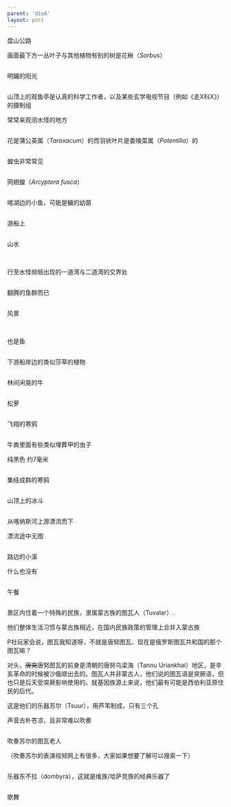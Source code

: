 ```yaml
---
parent: 'dis6'
layout: post
---
```

盘山公路

画面最下方一丛叶子与其他植物有别的树是花楸（<i>Sorbus</i>）

<img class='disc' data-src='https://lykoseremos.github.io/gmalb-02/dis6/DSC_5061.jpg'>

明媚的阳光

<img class='disc' data-src='https://lykoseremos.github.io/gmalb-02/dis6/DSC_5063.jpg'>

山顶上的观鱼亭是认真的科学工作者，以及某些玄学电视节目（例如《走X科X》）的摄制组

常常来观测水怪的地方

<img class='disc' data-src='https://lykoseremos.github.io/gmalb-02/dis6/DSC_5064.jpg'>

花是蒲公英属（<i>Taraxacum</i>）的而羽状叶片是委陵菜属（<i>Potentilla</i>）的

<img class='disc' data-src='https://lykoseremos.github.io/gmalb-02/dis6/DSC_5065.jpg'>

蝗虫非常常见

<img class='disc' data-src='https://lykoseremos.github.io/gmalb-02/dis6/DSC_5067.jpg'>

网翅蝗（<i>Arcyptera fusca</i>）

<img class='disc' data-src='https://lykoseremos.github.io/gmalb-02/dis6/DSC_5068.jpg'>

喀湖边的小鱼，可能是鱥的幼苗

<img class='disc' data-src='https://lykoseremos.github.io/gmalb-02/dis6/DSC_5079.jpg'>

游船上

<img class='disc' data-src='https://lykoseremos.github.io/gmalb-02/dis6/DSC_5080.jpg'>

山水

<img class='disc' data-src='https://lykoseremos.github.io/gmalb-02/dis6/DSC_5081.jpg'>

<img class='disc' data-src='https://lykoseremos.github.io/gmalb-02/dis6/DSC_5082.jpg'>

行至水怪频频出现的一道湾与二道湾的交界处

<img class='disc' data-src='https://lykoseremos.github.io/gmalb-02/dis6/DSC_5083.jpg'>

翻腾的鱼群而已

<img class='disc' data-src='https://lykoseremos.github.io/gmalb-02/dis6/DSC_5086.jpg'>

风景

<img class='disc' data-src='https://lykoseremos.github.io/gmalb-02/dis6/DSC_5087.jpg'>

<img class='disc' data-src='https://lykoseremos.github.io/gmalb-02/dis6/DSC_5088.jpg'>

<img class='disc' data-src='https://lykoseremos.github.io/gmalb-02/dis6/DSC_5089.jpg'>

也是鱼

<img class='disc' data-src='https://lykoseremos.github.io/gmalb-02/dis6/DSC_5092.jpg'>

下游船岸边的类似莎草的植物

<img class='disc' data-src='https://lykoseremos.github.io/gmalb-02/dis6/DSC_5096.jpg'>

林间闲晃的牛

<img class='disc' data-src='https://lykoseremos.github.io/gmalb-02/dis6/DSC_5098.jpg'>

松萝

<img class='disc' data-src='https://lykoseremos.github.io/gmalb-02/dis6/DSC_5100.jpg'>

飞翔的寒鸦

<img class='disc' data-src='https://lykoseremos.github.io/gmalb-02/dis6/DSC_5101.jpg'>

牛粪里面有些类似埋葬甲的虫子

纯黑色 约7毫米

<img class='disc' data-src='https://lykoseremos.github.io/gmalb-02/dis6/DSC_5103.jpg'>

集结成群的寒鸦

<img class='disc' data-src='https://lykoseremos.github.io/gmalb-02/dis6/DSC_5104.jpg'>

山顶上的冰斗

<img class='disc' data-src='https://lykoseremos.github.io/gmalb-02/dis6/DSC_5108.jpg'>

从喀纳斯河上游漂流而下


漂流途中无图

<img class='disc' data-src='https://lykoseremos.github.io/gmalb-02/dis6/DSC_5109.jpg'>

路边的小溪


什么也没有

<img class='disc' data-src='https://lykoseremos.github.io/gmalb-02/dis6/DSC_5110.jpg'>

午餐

<img class='disc' data-src='https://lykoseremos.github.io/gmalb-02/dis6/DSC_5111.jpg'>

景区内住着一个特殊的民族，隶属蒙古族的图瓦人（Tuvalar）.



他们整体生活习惯与蒙古族相近，在国内民族政策的管理上合并入蒙古族



P社玩家会说，图瓦我知道呀，不就是唐努图瓦、现在是俄罗斯图瓦共和国的那个图瓦嘛？



对头，<del>唐突</del>唐努图瓦的前身是清朝的唐努乌梁海（Tannu Uriankhai）地区，是辛亥革命的时候被沙俄顺出去的。图瓦人并非蒙古人，他们说的图瓦语是突厥语，但也只是后天受突厥影响使用的。就基因族源上来说，他们最有可能是西伯利亚原住民的后代。



这是他们的乐器苏尔（Tsuur），用芦苇制成，只有三个孔

声音古朴苍凉，且非常难以吹奏

<img class='disc' data-src='https://lykoseremos.github.io/gmalb-02/dis6/DSC_5112.jpg'>

吹奏苏尔的图瓦老人


（吹奏苏尔的表演视频网上有很多，大家如果想要了解可以搜索一下）

<img class='disc' data-src='https://lykoseremos.github.io/gmalb-02/dis6/DSC_5117.jpg'>

乐器东不拉（dombyra），这就是维族/哈萨克族的经典乐器了

<img class='disc' data-src='https://lykoseremos.github.io/gmalb-02/dis6/DSC_5120.jpg'>

歌舞

<img class='disc' data-src='https://lykoseremos.github.io/gmalb-02/dis6/DSC_5121.jpg'>

